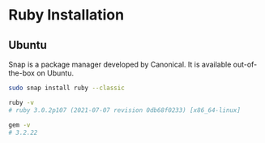 # Ruby Installation

## Ubuntu

Snap is a package manager developed by Canonical. It is available out-of-the-box on Ubuntu.

```bash
sudo snap install ruby --classic

ruby -v
# ruby 3.0.2p107 (2021-07-07 revision 0db68f0233) [x86_64-linux]

gem -v
# 3.2.22
```
